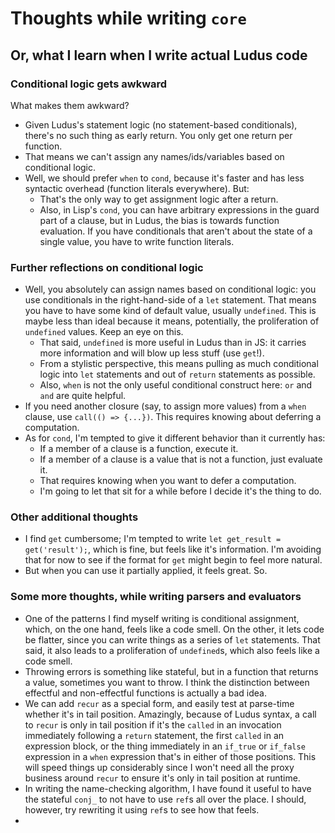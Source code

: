 # Thoughts while writing `core`
## Or, what I learn when I write actual Ludus code

### Conditional logic gets awkward
What makes them awkward?
* Given Ludus's statement logic (no statement-based conditionals), there's no such thing as early return. You only get one return per function.
* That means we can't assign any names/ids/variables based on conditional logic. 
* Well, we should prefer `when` to `cond`, because it's faster and has less syntactic overhead (function literals everywhere). But:
    - That's the only way to get assignment logic after a return.
    - Also, in Lisp's `cond`, you can have arbitrary expressions in the guard part of a clause, but in Ludus, the bias is towards function evaluation. If you have conditionals that aren't about the state of a single value, you have to write function literals.

### Further reflections on conditional logic
* Well, you absolutely can assign names based on conditional logic: you use conditionals in the right-hand-side of a `let` statement. That means you have to have some kind of default value, usually `undefined`. This is maybe less than ideal because it means, potentially, the proliferation of `undefined` values. Keep an eye on this.
    - That said, `undefined` is more useful in Ludus than in JS: it carries more information and will blow up less stuff (use `get`!).
    - From a stylistic perspective, this means pulling as much conditional logic into `let` statements and out of `return` statements as possible.
    - Also, `when` is not the only useful conditional construct here: `or` and `and` are quite helpful.
* If you need another closure (say, to assign more values) from a `when` clause, use `call(() => {...})`. This requires knowing about deferring a computation.
* As for `cond`, I'm tempted to give it different behavior than it currently has:
    - If a member of a clause is a function, execute it.
    - If a member of a clause is a value that is not a function, just evaluate it.
    - That requires knowing when you want to defer a computation.
    - I'm going to let that sit for a while before I decide it's the thing to do.

### Other additional thoughts
* I find `get` cumbersome; I'm tempted to write `let get_result = get('result');`, which is fine, but feels like it's information. I'm avoiding that for now to see if the format for `get` might begin to feel more natural.
* But when you can use it partially applied, it feels great. So.

### Some more thoughts, while writing parsers and evaluators
* One of the patterns I find myself writing is conditional assignment, which, on the one hand, feels like a code smell. On the other, it lets code be flatter, since you can write things as a series of `let` statements. That said, it also leads to a proliferation of `undefined`s, which also feels like a code smell.
* Throwing errors is something like stateful, but in a function that returns a value, sometimes you want to throw. I think the distinction between effectful and non-effectful functions is actually a bad idea.
* We can add `recur` as a special form, and easily test at parse-time whether it's in tail position. Amazingly, because of Ludus syntax, a call to `recur` is only in tail position if it's the `called` in an invocation immediately following a `return` statement, the first `called` in an expression block, or the thing immediately in an `if_true` or `if_false` expression in a `when` expression that's in either of those positions. This will speed things up considerably since I won't need all the proxy business around `recur` to ensure it's only in tail position at runtime.
* In writing the name-checking algorithm, I have found it useful to have the stateful `conj_` to not have to use `ref`s all over the place. I should, however, try rewriting it using `ref`s to see how that feels.
* 